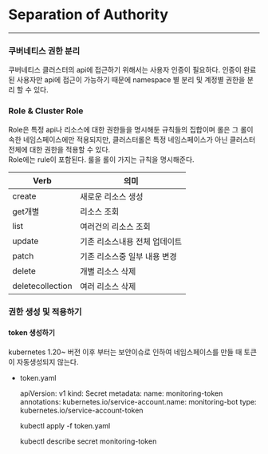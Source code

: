 # Separation of Authority
- - -

### 쿠버네티스 권한 분리

쿠버네티스 클러스터의 api에 접근하기 위해서는 사용자 인증이 필요하다.
인증이 완료된 사용자만 api에 접근이 가능하기 때문에 namespace 별 분리 및 계정별 권한을 분리 할 수 있다.

### Role & Cluster Role

Role은 특정 api나 리소스에 대한 권한들을 명시해둔 규칙들의 집합이며 롤은 그 롤이 속한 네임스페이스에만 적용되지만, 클러스터롤은 특정 네임스페이스가 아닌 클러스터 전체에 대한 권한을 적용할 수 있다.
<br>
Role에는 rule이 포함된다. 룰을 롤이 가지는 규칙을 명시해준다.

|Verb|의미|
|-----|---|
|create|새로운 리소스 생성|
|get개별|리소스 조회|
|list|여러건의 리소스 조회|
|update|기존 리소스내용 전체 업데이트|
|patch|기존 리소스중 일부 내용 변경|
|delete|개별 리소스 삭제|
|deletecollection|여러 리소스 삭제|

### 권한 생성 및 적용하기

#### token 생성하기

kubernetes 1.20~ 버전 이후 부터는 보안이슈로 인하여 네임스페이스를 만들 때 토큰이 자동생성되지 않는다.

- token.yaml

	apiVersion: v1
	kind: Secret
	metadata:
	  name: monitoring-token
	  annotations:
	    kubernetes.io/service-account.name: monitoring-bot
	type: kubernetes.io/service-account-token

	kubectl apply -f token.yaml
	
	kubectl describe secret monitoring-token
